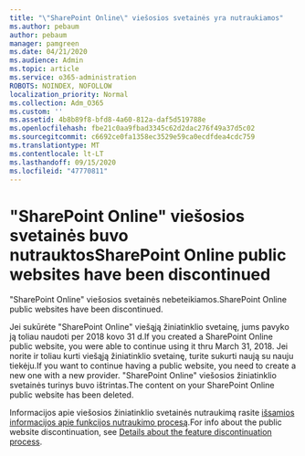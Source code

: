 ```yaml
---
title: "\"SharePoint Online\" viešosios svetainės yra nutraukiamos"
ms.author: pebaum
author: pebaum
manager: pamgreen
ms.date: 04/21/2020
ms.audience: Admin
ms.topic: article
ms.service: o365-administration
ROBOTS: NOINDEX, NOFOLLOW
localization_priority: Normal
ms.collection: Adm_O365
ms.custom: ''
ms.assetid: 4b8b89f8-bfd8-4a60-812a-daf5d519788e
ms.openlocfilehash: fbe21c0aa9fbad3345c62d2dac276f49a37d5c02
ms.sourcegitcommit: c6692ce0fa1358ec3529e59ca0ecdfdea4cdc759
ms.translationtype: MT
ms.contentlocale: lt-LT
ms.lasthandoff: 09/15/2020
ms.locfileid: "47770811"
---
```

# <a name="sharepoint-online-public-websites-have-been-discontinued"></a><span data-ttu-id="52367-102">"SharePoint Online" viešosios svetainės buvo nutrauktos</span><span class="sxs-lookup"><span data-stu-id="52367-102">SharePoint Online public websites have been discontinued</span></span>

<span data-ttu-id="52367-103">"SharePoint Online" viešosios svetainės nebeteikiamos.</span><span class="sxs-lookup"><span data-stu-id="52367-103">SharePoint Online public websites have been discontinued.</span></span>

<span data-ttu-id="52367-104">Jei sukūrėte "SharePoint Online" viešąją žiniatinklio svetainę, jums pavyko ją toliau naudoti per 2018 kovo 31 d.</span><span class="sxs-lookup"><span data-stu-id="52367-104">If you created a SharePoint Online public website, you were able to continue using it thru March 31, 2018.</span></span> <span data-ttu-id="52367-105">Jei norite ir toliau kurti viešąją žiniatinklio svetainę, turite sukurti naują su nauju tiekėju.</span><span class="sxs-lookup"><span data-stu-id="52367-105">If you want to continue having a public website, you need to create a new one with a new provider.</span></span> <span data-ttu-id="52367-106">"SharePoint Online" viešosios žiniatinklio svetainės turinys buvo ištrintas.</span><span class="sxs-lookup"><span data-stu-id="52367-106">The content on your SharePoint Online public website has been deleted.</span></span>

<span data-ttu-id="52367-107">Informacijos apie viešosios žiniatinklio svetainės nutraukimą rasite [išsamios informacijos apie funkcijos nutraukimo procesą](https://go.microsoft.com/fwlink/?linkid=866980).</span><span class="sxs-lookup"><span data-stu-id="52367-107">For info about the public website discontinuation, see [Details about the feature discontinuation process](https://go.microsoft.com/fwlink/?linkid=866980).</span></span>
